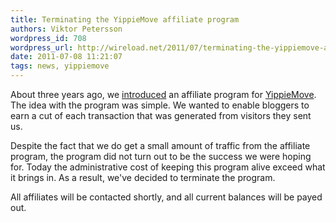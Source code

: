 ```yaml
---
title: Terminating the YippieMove affiliate program
authors: Viktor Petersson
wordpress_id: 708
wordpress_url: http://wireload.net/2011/07/terminating-the-yippiemove-affiliate-program/
date: 2011-07-08 11:21:07
tags: news, yippiemove
---
```

About three years ago, we
[introduced](http://www.playingwithwire.com/2009/01/yippiemove-now-features-an-affiliate-program/)
an affiliate program for [YippieMove](http://www.yippiemove.com). The
idea with the program was simple. We wanted to enable bloggers to earn a
cut of each transaction that was generated from visitors they sent us.

Despite the fact that we do get a small amount of traffic from the
affiliate program, the program did not turn out to be the success we
were hoping for. Today the administrative cost of keeping this program
alive exceed what it brings in. As a result, we've decided to terminate
the program.

All affiliates will be contacted shortly, and all current balances will
be payed out.
